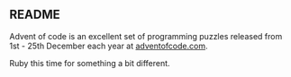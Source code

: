 ## README

Advent of code is an excellent set of programming puzzles released from 1st - 25th December each year at [adventofcode.com](https://adventofcode.com).

Ruby this time for something a bit different. 